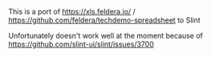 
This is a port of https://xls.feldera.io/ / https://github.com/feldera/techdemo-spreadsheet to Slint

Unfortunately doesn't work well at the moment because of https://github.com/slint-ui/slint/issues/3700
